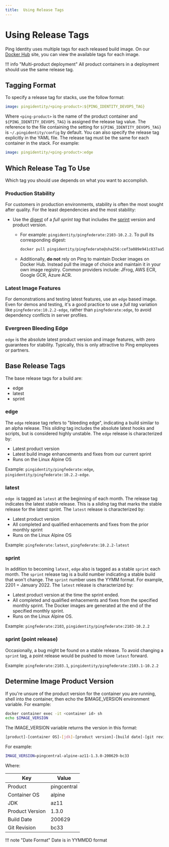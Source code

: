 ```yaml
---
title:  Using Release Tags
---
```

# Using Release Tags

Ping Identity uses multiple tags for each released build image. On our [Docker Hub](https://hub.docker.com/u/pingidentity) site, you can view the available tags for each image.

!!! info "Multi-product deployment"
    All product containers in a deployment should use the same release tag.

## Tagging Format

To specify a release tag for stacks, use the follow format:

```yaml
image: pingidentity/<ping-product>:${PING_IDENTITY_DEVOPS_TAG}
```

Where `<ping-product>` is the name of the product container and `${PING_IDENTITY_DEVOPS_TAG}` is assigned the release tag value. The reference to the file containing the setting for `${PING_IDENTITY_DEVOPS_TAG}` is `~/.pingidentity/config` by default. You can also specify the release tag explicitly in the YAML file. The release tag must be the same for each container in the stack. For example:

```yaml
image: pingidentity/<ping-product>:edge
```

## Which Release Tag To Use

Which tag you should use depends on what you want to accomplish.

### Production Stability

For customers in production environments, stability is often the most sought after quality. For the least dependencies and the most stability:

* Use the [digest](https://docs.docker.com/engine/reference/commandline/images/#list-image-digests) of a _full sprint tag_ that includes the [sprint](#sprint) version and product version.
    * For example: `pingidentity/pingfederate:2103-10.2.2`. To pull its corresponding digest:

        ```sh
        docker pull pingidentity/pingfederate@sha256:cef3a089e941c837aa598739f385722157eae64510108e81b2064953df2e9537
        ```

    * Additionally, **do not** rely on Ping to maintain Docker images on Docker Hub. Instead pull the image of choice and maintain it in your own image registry. Common providers include: JFrog, AWS ECR, Google GCR, Azure ACR.

### Latest Image Features

For demonstrations and testing latest features, use an `edge` based image. Even for demos and testing, it's a good practice to use a _full tag_ variation like `pingfederate:10.2.2-edge`, rather than `pingfederate:edge`, to avoid dependency conflicts in server profiles.

### Evergreen Bleeding Edge

`edge` is the absolute latest product version and image features, with zero guarantees for stability.
Typically, this is only attractive to Ping employees or partners.

## Base Release Tags

The base release tags for a build are:

* edge
* latest
* sprint

### edge

The `edge` release tag refers to "bleeding edge", indicating a build similar to an alpha release. This _sliding_ tag includes the absolute latest hooks and scripts, but is considered highly unstable. The `edge` release is characterized by:

* Latest product version
* Latest build image enhancements and fixes from our current sprint
* Runs on the Linux Alpine OS

Example: `pingidentity/pingfederate:edge`, `pingidentity/pingfederate:10.2.2-edge`.

### latest

`edge `is tagged as `latest` at the beginning of each month. The release tag indicates the latest stable release. This is a _sliding_ tag that marks the stable release for the latest sprint. The `latest` release is characterized by:

* Latest product version
* All completed and qualified enhacements and fixes from the prior monthly sprint
* Runs on the Linux Alpine OS

Example: `pingfederate:latest`, `pingfederate:10.2.2-latest`

### sprint

In addition to becoming `latest`, `edge` also is tagged as a stable `sprint` each month.  The `sprint` release tag is a build number indicating a stable build that won't change. The `sprint` number uses the YYMM format. For example, 2201 = January 2022.  The `latest` release is characterized by:

* Latest product version at the time the sprint ended.
* All completed and qualified enhacements and fixes from the specified monthly sprint. The Docker images are generated at the end of the specified monthly sprint.
* Runs on the Linux Alpine OS.

Example: `pingfederate:2103`, `pingidentity/pingfederate:2103-10.2.2`

### sprint (point release)

Occasionally, a bug might be found on a stable release. To avoid changing a `sprint` tag, a point release would be pushed to move `latest` forward.

Example: `pingfederate:2103.1`, `pingidentity/pingfederate:2103.1-10.2.2`

## Determine Image Product Version

If you're unsure of the product version for the container you are running, shell into the container, then echo the $IMAGE_VERSION environment variable. For example:

```sh
docker container exec -it <container id> sh
echo $IMAGE_VERSION
```

The IMAGE_VERSION variable returns the version in this format:

```sh
[product]-[container OS]-[jdk]-[product version]-[build date]-[git revision]
```

For example:

```sh
IMAGE_VERSION=pingcentral-alpine-az11-1.3.0-200629-bc33
```

Where:

| Key | Value |
|-----|-----|
| Product | pingcentral |
| Container OS | alpine |
| JDK | az11 |
| Product Version | 1.3.0 |
| Build Date | 200629 |
| Git Revision | bc33 |

!!! note "Date Format"
    Date is in YYMMDD format
